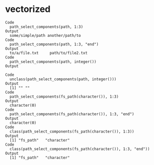 # vectorized

    Code
      path_select_components(path, 1:3)
    Output
      some/simple/path another/path/to  
    Code
      path_select_components(path, 1:3, "end")
    Output
      to/a/file.txt     path/to/file2.txt 
    Code
      path_select_components(path, integer())
    Output
        
    Code
      unclass(path_select_components(path, integer()))
    Output
      [1] "" ""
    Code
      path_select_components(fs_path(character()), 1:3)
    Output
      character(0)
    Code
      path_select_components(fs_path(character()), 1:3, "end")
    Output
      character(0)
    Code
      class(path_select_components(fs_path(character()), 1:3))
    Output
      [1] "fs_path"   "character"
    Code
      class(path_select_components(fs_path(character()), 1:3, "end"))
    Output
      [1] "fs_path"   "character"

